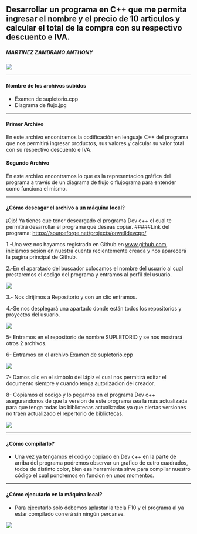 ## Desarrollar un programa en C++ que me permita ingresar el nombre y el precio de 10 articulos y calcular el total de la compra con su respectivo descuento e IVA.
##### MARTINEZ ZAMBRANO ANTHONY 
![](https://avatars.githubusercontent.com/u/86249853?s=400&u=b2546cb4a018dd989dfc2ae3542fd4d1c36705ac&v=4)

------------


#### Nombre de los archivos subidos 
- Examen de supletorio.cpp
- Diagrama de flujo.jpg

------------

#### Primer Archivo
En este archivo encontramos la codificación en lenguaje C++ del programa que nos permitirá ingresar productos, sus valores y calcular su valor total con su respectivo descuento e IVA.

#### Segundo Archivo
En este archivo encontramos lo que es la representacion gráfica del programa a través de un diagrama de flujo o flujograma para entender como funciona el mismo.

------------
#### ¿Cómo descagar el archivo a un máquina local?
¡Ojo! Ya tienes que tener descargado el programa Dev c++ el cual te permitirá desarrollar el programa que deseas copiar.
#####Link del programa:
https://sourceforge.net/projects/orwelldevcpp/

1.-Una vez nos hayamos registrado en Github en www.github.com, iniciamos sesión en nuestra cuenta recientemente creada y nos aparecerá la pagina principal de Github.

2.-En el aparatado del buscador colocamos el nombre del usuario al cual prestaremos el codigo del programa y entramos al perfil del usuario.

![](https://photos.google.com/photo/AF1QipMir_6VwuKX775Oe7kEKjBsav14F-dkiRYZPTL7)

3.- Nos dirijimos a Repositorio y con un clic entramos.

4.-Se nos desplegará una apartado donde están todos los repositorios y proyectos del usuario.

![](https://lh3.googleusercontent.com/xWV6_4Be0_Yg7lra0JL6R-xTpNgLGK9VI3736ZU396IY0EdQhwxXbrjOH__JwGxLo0n7TkdZYxWCi3LySkb16JH3O6h5FMNKGWitO4FBUedPBqJ1Ag48EIiVd7qSGfODT6hwDbT9292t-n5td4_b6Dn7U8n9Jgx2Di5yocPsnepdZv1stXwSUCMwaDL_f26_-Tt10zfit15i7HYrGxxCppEU9vkuOMTdbJH89C-fG2n__luP1I3spICHA9SkRQJeQFizJ8PotE31Cz6BfSYAY7qWlf6R4Or4mqZh0hmi6_Zul-Wi-ODBISV9zi3SYQXfHakyIEPjFLqZMQCbX8pRmAtQzvyYsxtTFQ9tc6078Xs2XCPWHrrKgMYCEQfi8brEPClyvqp35r2y3CvAQrDDpQaZwzjiGFa-kHuMhzTb9DUUlONBqcbri-32_SQIFHUS-L5ZQ-ACTwU6iQOqtRdjXpZ6WeLKL4fnE_F_OZ9Yd63JzONKys6THP5YmYoVlZKIEITJgDMKY-FzikW0LVykE5NRSl_UZ7w4Yq_ngMMx3Z6rsg4-iX8TYQeDo_Oi0EsxwQmrpli9M3eP242SCM7Hf7BHHFNKvkVXKpit0h96GV9R2WUdMdy3UP0xUM3nIYJb1X8mkA9lWmciXTF7bizpmM-hVkiQMIyhTd3WxrHZkHn6id0_axYvnjjPT360QeRde2XzJD99a1TqkpTrWwhvww=w1169-h657-no?authuser=0)

5- Entramos en el repositorio de nombre SUPLETORIO y se nos mostrará otros 2 archivos.

6- Entramos en el archivo Examen de supletorio.cpp

![](https://lh3.googleusercontent.com/_f8UdL5Wa8E0UUFJoGjFwOsQG8W-GoV3Y2McwiuyDEZtVahflObVfO1JT8xhxVUR9dBXA4N0l-BMLg2CLZPvsntIKpWm8F16T4bzfb1Mv3HO-MrCUjmlVpxJd1al0Ou_DL-7hoVfF5ckdA44qTbdBkFE5oVSFhD9LpoWq-0NvikxzgljwAE7dCHcFJFg90IF_eZ-xaOC1pcFoT-VBSpqsr_faa18Mgrw9UAiUjv974pD-lS6xuR5swlVgx_9vidxD3LEBe-QAj2ofunPw92zRqFeaLSgH2jEyDEM-4gG9ltq96KyAzz5SzcLPGIgApYIDpWEzTkOpkAgZzinLGY6cmN_LlpBVonHUDcGBlpvsMAOuxDeR_75pQDGBSkpjLUWGUAgynd-52VCVGDD4fA6e4fi5kXnXNH7qHycBxoqJLwyNgKUOQAYsreELQyr6l1qA-2TOj1C2jdE6xEGMsuzUR9ZvBlh3F7sHFtYhP6xAEmsMB7ZFzIdN0ZH0qOKWFUmrb-DJTF1o3jhzx5M72eRQxRhrz8IY9DLOapYKB6ljfShnQfbFZWw49l-lrjp1PHi89Wb5VWL7uqxONFxxKsDc99LxKABE3orn7Ny_XbhkJuBUVB31MYfxvEroSuT_0ki_2Mgx_rt6DK_OjVYIeTbeYHHoz991JGkcoNu2JCXWU5kwThCoI-TtWzZySCTVxLC_I2y1YuX961I1rl8LMYuPA=w1169-h657-no?authuser=0)

7- Damos clic en el simbolo del lápiz el cual nos permitirá editar el documento siempre y cuando tenga autorizacion del creador.

8- Copiamos el codigo y lo pegamos en el programa Dev c++ asegurandonos de que la version de este programa sea la más actualizada para que tenga todas las bibliotecas actualizadas ya que ciertas versiones no traen actualizado el repertorio de bibliotecas.

![](https://lh3.googleusercontent.com/PwvDYtBmm5IjiWxFGMrplwJtugB7RqW7_hAvCnwkFDejH5ILQ7b3DE3VlYvZwFCCMOwyexmA0tqrK4zxEG2-fUjEgtVOXfsWZ-ykXiBRmzoGPPKR0YqCVshT8vmrVZRJYAO7yOavTiTu8VjO-eyfHxb26bMqRs4_i7928A0Mw1Eay6WGLXPYBys6_UOeK54WPNMlY4df8JuKydkekVKEClqh5CZFv7tKNzeRknar3vvaOanReQniLY5DMSqbcU67bDOfc8dYtPlUs073HW82N82sL7VpqZZL3jNQz46kzX6lPZo7pi_GiQrL9IoO-5zhUHqxhsP1jngOEu7olLXpCoda3aHWZsYVapoMYUBP3BLerBe1QvO8QQt25DlIA8DFOOJsQx6rlyHIr_nS1Om2Woq6DQd1zwEiFATQf815XiCyovFNa2cVFLgiUWU24iTNw-4UWKlk_grsj7yN2mrcW_z5htIAYERtuxy5LnS9H2ml2RK13XE9joAgZ_S2iNgR_OesfuSqpk7rZdFoTlHrqMG5z7WGy-ROEC3AZai2FHDn8Jp6dLc0anWgybQK_PTzfEvpGaO63YKs9zCXiGUPOTcZALnVmGosa-rxdEJWMyS-Yq34VtYBZUCBpCLt0E-vfHUZV2jDYUi6F5yg2nSeZ_g0P1pVbY4BJ-QwLf8qMDhmFnN1L1YdS4mf5Y6IILjvU_RonQTd8y2W8ZTMocFgsw=w1169-h657-no?authuser=0)

------------

#### ¿Cómo compilarlo?
- Una vez ya tengamos el codigo copiado en Dev c++ en la parte de arriba del programa podremos observar un grafico de cutro cuadrados, todos de distinto color, bien esa herramienta sirve para compilar nuestro código el cual pondremos en funcion en unos momentos.

------------
#### ¿Cómo ejecutarlo en la máquina local?
- Para ejecutarlo solo debemos aplastar la tecla F10 y el programa al ya estar compilado correrá sin ningún percanse.

![](https://lh3.googleusercontent.com/eID_emCP9JeNL9VrqZQg3Qv0S1I6inTNWUlf166DGo7ANNTsvhjL2jaTf1NHFDtZJ32IYaH8BPwhe6S8QPfzgeQrwdBuJ4bbkNEPNyU2vmfu_NauiJ9IK35BR972k09YpE550j5sHgVZRyulNLNiGCxwFMLCh5dKIvJp7375ITExtcIq-3tDJSFzY-cgN-fptbJ_LLf11it3Yp9mWLuHaxbjbsgBFCpPUFKkduAPF0cCVZ_1VpCRBNz6vgBNH37oJl_5CLqtb1-j2hZld0xNniw-ayAuGiBLkZP7LR9r-hnVllNQiqE0ACT2wjaMqXGyIKh6Fqlq2VYoZlog4E6qDqEnEvj3ZWzhdQBVgS5RFNFo1nsqGDgLWhtKm4VCuuam4neWFuad-xyJdM5pF6jUdJcnTymYpi1iKgYFSJI4UB72wQGjMvAoW2ggfkd77PpVIkU78MV6CSyKbT-LOryGx4r4tnVZsop8CUaj-0PBsTB2g6dqYlBIRySFjfsSXHVY7ZvWk785UZcFVk3-miqDRbtb1oOcRBhbEAniIOtz4fEuQQ8ig7zbPwztXbHHHCaFtR15S9bYh60lmRukBf7WsFTSPoP51ZS9AzOU4TJLMN04K2P0d3vmb11oMt1W2pV_bL-eKjyZOM8P6TmTdohFfAAJUCOm662t7X9xsgLdsStCSft7lvjDRCM8LH5L6B9UK4bYsTdrAg6DpjImWl_BmCM=w1090-h632-no?authuser=0)
